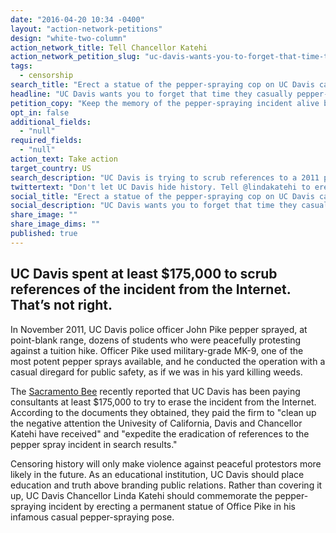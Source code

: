 ```yaml
---
date: "2016-04-20 10:34 -0400"
layout: "action-network-petitions"
design: "white-two-column"
action_network_title: Tell Chancellor Katehi
action_network_petition_slug: "uc-davis-wants-you-to-forget-that-time-they-casually-pepper-sprayed-their-students"
tags: 
  - censorship
search_title: "Erect a statue of the pepper-spraying cop on UC Davis campus. "
headline: "UC Davis wants you to forget that time they casually pepper-sprayed their students."
petition_copy: "Keep the memory of the pepper-spraying incident alive by erecting a statue of Officer Pike on campus."
opt_in: false
additional_fields: 
  - "null"
required_fields: 
  - "null"
action_text: Take action
target_country: US
search_description: "UC Davis is trying to scrub references to a 2011 pepper-spraying incident from the Internet. Instead they should memorialize the event with a statue of the pepper-spraying cop on campus."
twittertext: "Don't let UC Davis hide history. Tell @lindakatehi to erect a statue of the pepper-spraying cop on campus."
social_title: "Erect a statue of the pepper-spraying cop on UC Davis campus. "
social_description: "UC Davis wants you to forget that time they casually pepper-sprayed their students. Instead they should commemorate it with a statue on campus."
share_image: ""
share_image_dims: ""
published: true
---
```

## UC Davis spent at least $175,000 to scrub references of the incident from the Internet. That’s not right.

In November 2011, UC Davis police officer John Pike pepper sprayed, at point-blank range, dozens of students who were peacefully protesting against a tuition hike. Officer Pike used military-grade MK-9, one of the most potent pepper sprays available, and he conducted the operation with a casual diregard for public safety, as if we was in his yard killing weeds.  

The [Sacramento Bee](http://www.sacbee.com/news/local/education/article71659992.html) recently reported that UC Davis has been paying consultants at least $175,000 to try to erase the incident from the Internet. According to the documents they obtained, they paid the firm to "clean up the negative attention the Univesity of California, Davis and Chancellor Katehi have received" and "expedite the eradication of references to the pepper spray incident in search results."

Censoring history will only make violence against peaceful protestors more likely in the future. As an educational institution, UC Davis should place education and truth above branding public relations. Rather than covering it up, UC Davis Chancellor Linda Katehi should commemorate the pepper-spraying incident by erecting a permanent statue of Office Pike in his infamous casual pepper-spraying pose.
